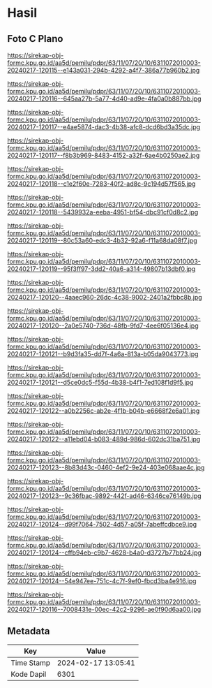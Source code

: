 # Hasil

## Foto C Plano

https://sirekap-obj-formc.kpu.go.id/aa5d/pemilu/pdpr/63/11/07/20/10/6311072010003-20240217-120115--e143a031-294b-4292-a4f7-386a77b960b2.jpg

https://sirekap-obj-formc.kpu.go.id/aa5d/pemilu/pdpr/63/11/07/20/10/6311072010003-20240217-120116--645aa27b-5a77-4d40-ad9e-4fa0a0b887bb.jpg

https://sirekap-obj-formc.kpu.go.id/aa5d/pemilu/pdpr/63/11/07/20/10/6311072010003-20240217-120117--e4ae5874-dac3-4b38-afc8-dcd6bd3a35dc.jpg

https://sirekap-obj-formc.kpu.go.id/aa5d/pemilu/pdpr/63/11/07/20/10/6311072010003-20240217-120117--f8b3b969-8483-4152-a32f-6ae4b0250ae2.jpg

https://sirekap-obj-formc.kpu.go.id/aa5d/pemilu/pdpr/63/11/07/20/10/6311072010003-20240217-120118--c1e2f60e-7283-40f2-ad8c-9c194d57f565.jpg

https://sirekap-obj-formc.kpu.go.id/aa5d/pemilu/pdpr/63/11/07/20/10/6311072010003-20240217-120118--5439932a-eeba-4951-bf54-dbc91cf0d8c2.jpg

https://sirekap-obj-formc.kpu.go.id/aa5d/pemilu/pdpr/63/11/07/20/10/6311072010003-20240217-120119--80c53a60-edc3-4b32-92a6-f11a68da08f7.jpg

https://sirekap-obj-formc.kpu.go.id/aa5d/pemilu/pdpr/63/11/07/20/10/6311072010003-20240217-120119--95f3ff97-3dd2-40a6-a314-49807b13dbf0.jpg

https://sirekap-obj-formc.kpu.go.id/aa5d/pemilu/pdpr/63/11/07/20/10/6311072010003-20240217-120120--4aaec960-26dc-4c38-9002-2401a2fbbc8b.jpg

https://sirekap-obj-formc.kpu.go.id/aa5d/pemilu/pdpr/63/11/07/20/10/6311072010003-20240217-120120--2a0e5740-736d-48fb-9fd7-4ee6f05136e4.jpg

https://sirekap-obj-formc.kpu.go.id/aa5d/pemilu/pdpr/63/11/07/20/10/6311072010003-20240217-120121--b9d3fa35-dd7f-4a6a-813a-b05da9043773.jpg

https://sirekap-obj-formc.kpu.go.id/aa5d/pemilu/pdpr/63/11/07/20/10/6311072010003-20240217-120121--d5ce0dc5-f55d-4b38-b4f1-7ed108f1d9f5.jpg

https://sirekap-obj-formc.kpu.go.id/aa5d/pemilu/pdpr/63/11/07/20/10/6311072010003-20240217-120122--a0b2256c-ab2e-4f1b-b04b-e6668f2e6a01.jpg

https://sirekap-obj-formc.kpu.go.id/aa5d/pemilu/pdpr/63/11/07/20/10/6311072010003-20240217-120122--a11ebd04-b083-489d-986d-602dc31ba751.jpg

https://sirekap-obj-formc.kpu.go.id/aa5d/pemilu/pdpr/63/11/07/20/10/6311072010003-20240217-120123--8b83d43c-0460-4ef2-9e24-403e068aae4c.jpg

https://sirekap-obj-formc.kpu.go.id/aa5d/pemilu/pdpr/63/11/07/20/10/6311072010003-20240217-120123--9c36fbac-9892-442f-ad46-6346ce76149b.jpg

https://sirekap-obj-formc.kpu.go.id/aa5d/pemilu/pdpr/63/11/07/20/10/6311072010003-20240217-120124--d99f7064-7502-4d57-a05f-7abeffcdbce9.jpg

https://sirekap-obj-formc.kpu.go.id/aa5d/pemilu/pdpr/63/11/07/20/10/6311072010003-20240217-120124--cffb94eb-c9b7-4628-b4a0-d3727b77bb24.jpg

https://sirekap-obj-formc.kpu.go.id/aa5d/pemilu/pdpr/63/11/07/20/10/6311072010003-20240217-120124--54e947ee-751c-4c7f-9ef0-fbcd3ba4e916.jpg

https://sirekap-obj-formc.kpu.go.id/aa5d/pemilu/pdpr/63/11/07/20/10/6311072010003-20240217-120116--7008431e-00ec-42c2-9296-ae0f90d6aa00.jpg


## Metadata

| Key        | Value               |
| ---------- | ------------------- |
| Time Stamp | 2024-02-17 13:05:41 |
| Kode Dapil | 6301                |



